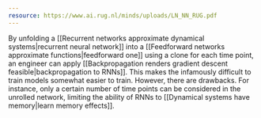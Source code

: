 ```yaml
---
resource: https://www.ai.rug.nl/minds/uploads/LN_NN_RUG.pdf
---
```


By unfolding a [[Recurrent networks approximate dynamical systems|recurrent neural network]] into a [[Feedforward networks approximate functions|feedforward one]] using a clone for each time point, an engineer can apply [[Backpropagation renders gradient descent feasible|backpropagation to RNNs]]. This makes the infamously difficult to train models somewhat easier to train. However, there are drawbacks. For instance, only a certain number of time points can be considered in the unrolled network, limiting the ability of RNNs to [[Dynamical systems have memory|learn memory effects]].